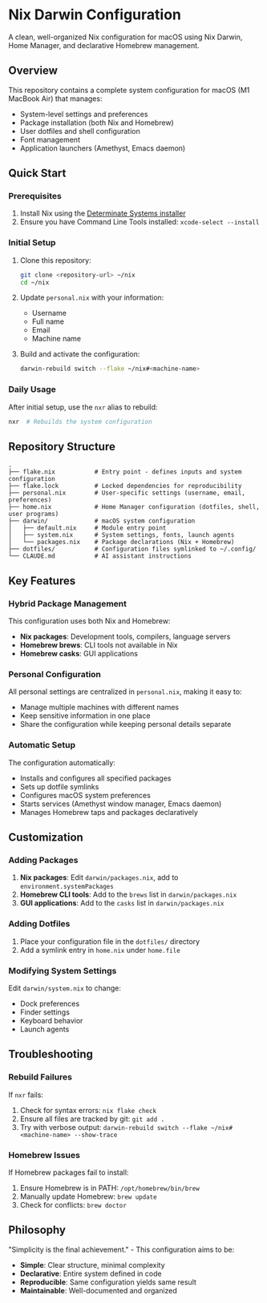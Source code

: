 # Nix Darwin Configuration

A clean, well-organized Nix configuration for macOS using Nix Darwin, Home Manager, and declarative Homebrew management.

## Overview

This repository contains a complete system configuration for macOS (M1 MacBook Air) that manages:

- System-level settings and preferences
- Package installation (both Nix and Homebrew)
- User dotfiles and shell configuration
- Font management
- Application launchers (Amethyst, Emacs daemon)

## Quick Start

### Prerequisites

1. Install Nix using the [Determinate Systems installer](https://zero-to-nix.com/start/install)
2. Ensure you have Command Line Tools installed: `xcode-select --install`

### Initial Setup

1. Clone this repository:
   ```bash
   git clone <repository-url> ~/nix
   cd ~/nix
   ```

2. Update `personal.nix` with your information:
   - Username
   - Full name
   - Email
   - Machine name

3. Build and activate the configuration:
   ```bash
   darwin-rebuild switch --flake ~/nix#<machine-name>
   ```

### Daily Usage

After initial setup, use the `nxr` alias to rebuild:

```bash
nxr  # Rebuilds the system configuration
```

## Repository Structure

```
.
├── flake.nix           # Entry point - defines inputs and system configuration
├── flake.lock          # Locked dependencies for reproducibility
├── personal.nix        # User-specific settings (username, email, preferences)
├── home.nix            # Home Manager configuration (dotfiles, shell, user programs)
├── darwin/             # macOS system configuration
│   ├── default.nix     # Module entry point
│   ├── system.nix      # System settings, fonts, launch agents
│   └── packages.nix    # Package declarations (Nix + Homebrew)
├── dotfiles/           # Configuration files symlinked to ~/.config/
└── CLAUDE.md           # AI assistant instructions

```

## Key Features

### Hybrid Package Management

This configuration uses both Nix and Homebrew:

- **Nix packages**: Development tools, compilers, language servers
- **Homebrew brews**: CLI tools not available in Nix
- **Homebrew casks**: GUI applications

### Personal Configuration

All personal settings are centralized in `personal.nix`, making it easy to:
- Manage multiple machines with different names
- Keep sensitive information in one place
- Share the configuration while keeping personal details separate

### Automatic Setup

The configuration automatically:
- Installs and configures all specified packages
- Sets up dotfile symlinks
- Configures macOS system preferences
- Starts services (Amethyst window manager, Emacs daemon)
- Manages Homebrew taps and packages declaratively

## Customization

### Adding Packages

1. **Nix packages**: Edit `darwin/packages.nix`, add to `environment.systemPackages`
2. **Homebrew CLI tools**: Add to the `brews` list in `darwin/packages.nix`
3. **GUI applications**: Add to the `casks` list in `darwin/packages.nix`

### Adding Dotfiles

1. Place your configuration file in the `dotfiles/` directory
2. Add a symlink entry in `home.nix` under `home.file`

### Modifying System Settings

Edit `darwin/system.nix` to change:
- Dock preferences
- Finder settings
- Keyboard behavior
- Launch agents

## Troubleshooting

### Rebuild Failures

If `nxr` fails:

1. Check for syntax errors: `nix flake check`
2. Ensure all files are tracked by git: `git add .`
3. Try with verbose output: `darwin-rebuild switch --flake ~/nix#<machine-name> --show-trace`

### Homebrew Issues

If Homebrew packages fail to install:

1. Ensure Homebrew is in PATH: `/opt/homebrew/bin/brew`
2. Manually update Homebrew: `brew update`
3. Check for conflicts: `brew doctor`

## Philosophy

"Simplicity is the final achievement." - This configuration aims to be:

- **Simple**: Clear structure, minimal complexity
- **Declarative**: Entire system defined in code
- **Reproducible**: Same configuration yields same result
- **Maintainable**: Well-documented and organized